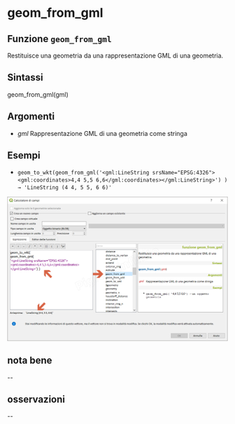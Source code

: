 # geom\_from\_gml

## Funzione `geom_from_gml`

Restituisce una geometria da una rappresentazione GML di una geometria.

## Sintassi

geom\_from\_gml\(gml\)

## Argomenti

* _gml_ Rappresentazione GML di una geometria come stringa

## Esempi

* `geom_to_wkt(geom_from_gml('<gml:LineString srsName="EPSG:4326"><gml:coordinates>4,4 5,5 6,6</gml:coordinates></gml:LineString>') )  → 'LineString (4 4, 5 5, 6 6)'`

![](../../../.gitbook/assets/geom_from_gml1%20%281%29.png)

## nota bene

--

## osservazioni

--

